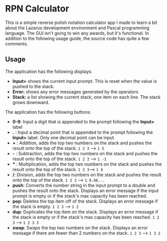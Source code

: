 # RPN Calculator
This is a simple reverse polish notation calculator app I made to learn a bit about the Lazarus development environment and Pascal programming language. The GUI isn't going to win any awards, but it's functional. In addition to the following usage guide, the source code has quite a few comments.

## Usage
The application has the following displays:
+ **Input>** shows the current input prompt. This is reset when the value is pushed to the stack.
+ **Error:** shows any error messages generated by the operators
+ **Stack:** a list showing the current stack, one item on each line. The stack grows downward.

The application has the following buttons:
+ **0-9**: Input a digit that is appended to the prompt following the **Input>** label
+ **.** : Input a decimal point that is appended to the prompt following the **Input>** label. Only one decimal point can be input.
+ **+** : Addition, adds the top two numbers on the stack and pushes the result onto the top of the stack. `1 2 3` --> `1 5`
+ **-** : Subtraction, adds the top two numbers on the stack and pushes the result onto the top of the stack. `1 2 3` --> `1 -1`
+ **\*** : Multiplication, adds the top two numbers on the stack and pushes the result onto the top of the stack. `1 2 3`--> `1 6`
+ **/**: Division, adds the top two numbers on the stack and pushes the result onto the top of the stack. `1 2 3` -->
`1 0.66...` 
+ **push**: Converts the number string in the input prompt to a double and pushes the result onto the stack. Displays an error message if the input prompt is empty or if the stack's max capacity has been reached.
+ **pop**: Deletes the top item off of the stack. Displays an error message if the stack is empty. `1 2 3` --> `1 2`
+ **dup**: Duplicates the top item on the stack. Displays an error message if the stack is empty or if the stack's max capacity has been reached. `1 2 3` --> `1 2 3 3`
+ **swap**: Swaps the top two numbers on the stack. Displays an error message if there are fewer than 2 numbers on the stack. `1 2 3` --> `1 3 2`
